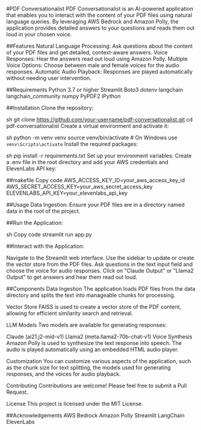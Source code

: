 #PDF Conversationalist
PDF Conversationalist is an AI-powered application that enables you to interact with the content of your PDF files using natural language queries. By leveraging AWS Bedrock and Amazon Polly, the application provides detailed answers to your questions and reads them out loud in your chosen voice.

##Features
Natural Language Processing: Ask questions about the content of your PDF files and get detailed, context-aware answers.
Voice Responses: Hear the answers read out loud using Amazon Polly.
Multiple Voice Options: Choose between male and female voices for the audio responses.
Automatic Audio Playback: Responses are played automatically without needing user intervention.

##Requirements
Python 3.7 or higher
Streamlit
Boto3
dotenv
langchain
langchain_community
numpy
PyPDF2
IPython


##Installation
Clone the repository:

sh
git clone https://github.com/your-username/pdf-conversationalist.git
cd pdf-conversationalist
Create a virtual environment and activate it:

sh
python -m venv venv
source venv/bin/activate  # On Windows use `venv\Scripts\activate`
Install the required packages:

sh
pip install -r requirements.txt
Set up your environment variables:
Create a .env file in the root directory and add your AWS credentials and ElevenLabs API key:

##makefile
Copy code
AWS_ACCESS_KEY_ID=your_aws_access_key_id
AWS_SECRET_ACCESS_KEY=your_aws_secret_access_key
ELEVENLABS_API_KEY=your_elevenlabs_api_key

##Usage
Data Ingestion:
Ensure your PDF files are in a directory named data in the root of the project.

##Run the Application:

sh
Copy code
streamlit run app.py

##Interact with the Application:

Navigate to the Streamlit web interface.
Use the sidebar to update or create the vector store from the PDF files.
Ask questions in the text input field and choose the voice for audio responses.
Click on "Claude Output" or "Llama2 Output" to get answers and hear them read out loud.

##Components
Data Ingestion
The application loads PDF files from the data directory and splits the text into manageable chunks for processing.

Vector Store
FAISS is used to create a vector store of the PDF content, allowing for efficient similarity search and retrieval.

LLM Models
Two models are available for generating responses:

Claude (ai21.j2-mid-v1)
Llama2 (meta.llama2-70b-chat-v1)
Voice Synthesis
Amazon Polly is used to synthesize the text response into speech. The audio is played automatically using an embedded HTML audio player.

Customization
You can customize various aspects of the application, such as the chunk size for text splitting, the models used for generating responses, and the voices for audio playback.

Contributing
Contributions are welcome! Please feel free to submit a Pull Request.

License
This project is licensed under the MIT License.

##Acknowledgements
AWS Bedrock
Amazon Polly
Streamlit
LangChain
ElevenLabs